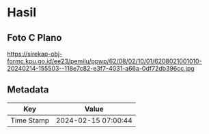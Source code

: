 # Hasil

## Foto C Plano

https://sirekap-obj-formc.kpu.go.id/ee23/pemilu/ppwp/62/08/02/10/01/6208021001010-20240214-155503--118e7c82-e3f7-4031-a66a-0df72db396cc.jpg


## Metadata

| Key        | Value               |
| ---------- | ------------------- |
| Time Stamp | 2024-02-15 07:00:44 |




